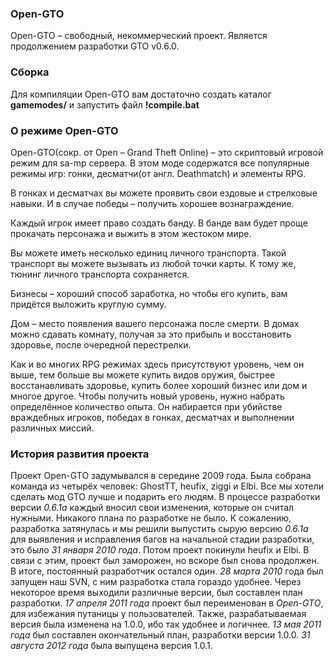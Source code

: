 ### Open-GTO
Open-GTO – свободный, некоммерческий проект. Является продолжением разработки GTO v0.6.0.

### Сборка
Для компиляции Open-GTO вам достаточно создать каталог **gamemodes/** и запустить файл **!compile.bat**

### О режиме Open-GTO
Open-GTO(сокр. от Open – Grand Theft Online) – это скриптовый игровой режим для sa-mp сервера. В этом моде содержатся все популярные режимы игр: гонки, десматчи(от англ. Deathmatch) и элементы RPG.

В гонках и десматчах вы можете проявить свои ездовые и стрелковые навыки. И в случае победы – получить хорошее вознаграждение.

Каждый игрок имеет право создать банду. В банде вам будет проще прокачать персонажа и выжить в этом жестоком мире.

Вы можете иметь несколько единиц личного транспорта. Такой транспорт вы можете вызывать из любой точки карты. К тому же, тюнинг личного транспорта сохраняется.

Бизнесы – хороший способ заработка, но чтобы его купить, вам придётся выложить круглую сумму.

Дом – место появления вашего персонажа после смерти. В домах можно сдавать комнату, получая за это прибыль и восстановить здоровье, после очередной перестрелки.

Как и во многих RPG режимах здесь присутствуют уровень, чем он выше, тем больше вы можете купить видов оружия, быстрее восстанавливать здоровье, купить более хороший бизнес или дом и многое другое. Чтобы получить новый уровень, нужно набрать определённое количество опыта. Он набирается при убийстве враждебных игроков, победах в гонках, десматчах и выполнении различных миссий.

### История развития проекта
Проект Open-GTO задумывался в середине 2009 года. Была собрана команда из четырёх человек: GhostTT, heufix, ziggi и Elbi. Все мы хотели сделать мод GTO лучше и подарить его людям. В процессе разработки версии *0.6.1a* каждый вносил свои изменения, которые он считал нужными. Никакого плана по разработке не было. К сожалению, разработка затянулась и мы решили выпустить сырую версию *0.6.1a* для выявления и исправления багов на начальной стадии разработки, это было *31 января 2010 года*. Потом проект покинули heufix и Elbi. В связи с этим, проект был заморожен, но вскоре был снова продолжен. В итоге, постоянный разработчик остался один. *28 марта 2010* года был запущен наш SVN, с ним разработка стала гораздо удобнее. Через некоторое время выходили различные версии, был составлен план разработки. *17 апреля 2011 года* проект был переименован в *Open-GTO*, для избежания путаницы у пользователей. Также, разрабатываемая версия была изменена на 1.0.0, ибо так удобнее и логичнее. *13 мая 2011 года* был составлен окончательный план, разработки версии 1.0.0. *31 августа 2012 года* была выпущена версия 1.0.1.
